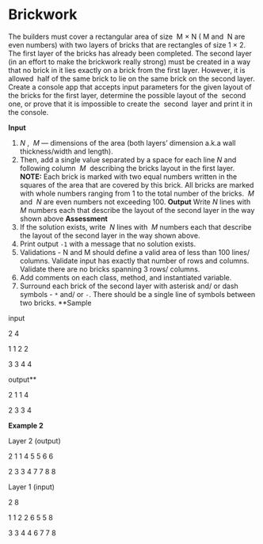 # Brickwork

The builders must cover a rectangular area of size ​ M × N (​ M and ​ N are even numbers)
with two layers of bricks that are rectangles of size 1 × 2. The first layer of the bricks has
already been completed. The second layer (in an effort to make the brickwork really
strong) must be created in a way that no brick in it lies exactly on a brick from the first
layer. However, it is allowed ​ half of the same brick to lie on the same brick on the second
layer.
Create a console app that accepts input parameters for the given layout of the bricks for
the first layer, determine the possible layout of the ​ second one, or prove that it is
impossible to create the ​ second ​ layer and print it in the console.

**Input**

1. _N_ ​, ​ _M_ — dimensions of the area (both layers’ dimension a.k.a wall thickness/width
    and length).
2. Then, add a single value separated by a space for each line ​ _N_ and following
    column ​ _M_ ​ describing the bricks layout in the first layer.
    **NOTE:** Each brick is marked with two equal numbers written in the squares of the
    area that are covered by this brick. All bricks are marked with whole numbers
    ranging from 1 to the total number of the bricks. ​ _M_ and ​ _N_ are even numbers not
    exceeding 100.
**Output**
Write ​ _N_ lines with ​ _M_ numbers each that describe the layout of the second layer in the way
shown above
**Assessment**
1. If the solution exists, write ​ _N_ lines with ​ _M_ numbers each that describe the layout of
the second layer in the way shown above.
2. Print output `-1` with a message that no solution exists.
3. Validations - N and M should define a valid area of less than 100 lines/ columns.
Validate input has exactly that number of rows and columns. Validate there are no
bricks spanning 3 rows/ columns.
4. Add comments on each class, method, and instantiated variable.
5. Surround each brick of the second layer with asterisk and/ or dash symbols - `*`
and/ or `-`. There should be a single line of symbols between two bricks.
**Sample

input 

2 4

1 1 2 2

3 3 4 4

output**

2 1 1 4

2 3 3 4


**Example 2**

Layer 2 (output)

2 1 1 4 5 5 6 6

2 3 3 4 7 7 8 8

Layer 1 (input)

2 8

1 1 2 2 6 5 5 8

3 3 4 4 6 7 7 8

